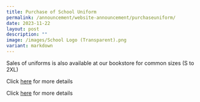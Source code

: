 ```yaml
---
title: Purchase of School Uniform
permalink: /announcement/website-announcement/purchaseuniform/
date: 2023-11-22
layout: post
description: ""
image: /images/School Logo (Transparent).png
variant: markdown
---
```

Sales of uniforms is also available at our bookstore for common sizes (S to 2XL)

Click [here](https://www.stpatricks.moe.edu.sg/files/announcement/Sales_Uniform_eoy2023.pdf) for more details

Click [here](/files/announcement/Sales_Uniform_eoy2023.pdf) for more details